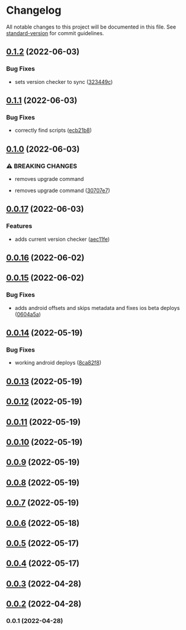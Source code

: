 # Changelog

All notable changes to this project will be documented in this file. See [standard-version](https://github.com/conventional-changelog/standard-version) for commit guidelines.

## [0.1.2](https://github.com/apollosproject/cli/compare/v0.1.1...v0.1.2) (2022-06-03)


### Bug Fixes

* sets version checker to sync ([323449c](https://github.com/apollosproject/cli/commit/323449cd9e93f722b8abb6f8607db5e76c53f91a))

## [0.1.1](https://github.com/apollosproject/cli/compare/v0.1.0...v0.1.1) (2022-06-03)


### Bug Fixes

* correctly find scripts ([ecb21b8](https://github.com/apollosproject/cli/commit/ecb21b8eff6c4ba8435c8509c3c4435ef59cfe66))

## [0.1.0](https://github.com/apollosproject/cli/compare/v0.0.17...v0.1.0) (2022-06-03)


### ⚠ BREAKING CHANGES

* removes upgrade command

* removes upgrade command ([30707e7](https://github.com/apollosproject/cli/commit/30707e7dd300ad910cce828396ee5b2949453a99))

## [0.0.17](https://github.com/apollosproject/cli/compare/v0.0.16...v0.0.17) (2022-06-03)


### Features

* adds current version checker ([aec11fe](https://github.com/apollosproject/cli/commit/aec11fe76393cc2fe6c0658ea53f3c26ab973612))

## [0.0.16](https://github.com/apollosproject/cli/compare/v0.0.15...v0.0.16) (2022-06-02)

## [0.0.15](https://github.com/apollosproject/cli/compare/v0.0.14...v0.0.15) (2022-06-02)


### Bug Fixes

* adds android offsets and skips metadata and fixes ios beta deploys ([0604a5a](https://github.com/apollosproject/cli/commit/0604a5ae22ca4900524b90b473780d3f88c24b14))

## [0.0.14](https://github.com/apollosproject/cli/compare/v0.0.13...v0.0.14) (2022-05-19)


### Bug Fixes

* working android deploys ([8ca82f8](https://github.com/apollosproject/cli/commit/8ca82f8534efe0addf37a7e602b425766facfee2))

## [0.0.13](https://github.com/apollosproject/cli/compare/v0.0.12...v0.0.13) (2022-05-19)

## [0.0.12](https://github.com/apollosproject/cli/compare/v0.0.11...v0.0.12) (2022-05-19)

## [0.0.11](https://github.com/apollosproject/cli/compare/v0.0.10...v0.0.11) (2022-05-19)

## [0.0.10](https://github.com/apollosproject/cli/compare/v0.0.9...v0.0.10) (2022-05-19)

## [0.0.9](https://github.com/apollosproject/cli/compare/v0.0.8...v0.0.9) (2022-05-19)

## [0.0.8](https://github.com/apollosproject/cli/compare/v0.0.7...v0.0.8) (2022-05-19)

## [0.0.7](https://github.com/apollosproject/cli/compare/v0.0.6...v0.0.7) (2022-05-19)

## [0.0.6](https://github.com/apollosproject/cli/compare/v0.0.5...v0.0.6) (2022-05-18)

## [0.0.5](https://github.com/apollosproject/cli/compare/v0.0.4...v0.0.5) (2022-05-17)

## [0.0.4](https://github.com/apollosproject/cli/compare/v0.0.3...v0.0.4) (2022-05-17)

## [0.0.3](https://github.com/apollosproject/cli/compare/v0.0.2...v0.0.3) (2022-04-28)

## [0.0.2](https://github.com/ApollosProject/cli/compare/v0.0.1...v0.0.2) (2022-04-28)

### 0.0.1 (2022-04-28)
